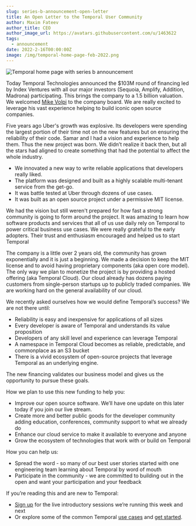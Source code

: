 ```yaml
---
slug: series-b-announcement-open-letter
title: An Open Letter to the Temporal User Community
author: Maxim Fateev
author_title: CEO
author_image_url: https://avatars.githubusercontent.com/u/1463622
tags:
  - announcement
date: 2022-2-16T00:00:00Z
image: /img/temporal-home-page-feb-2022.png
---
```


![Temporal home page with series b announcement](/img/temporal-home-page-feb-2022.png)

<!--truncate-->

Today Temporal Technologies announced the $103M round of financing led by Index Ventures with all our major investors (Sequoia, Amplify, Addition, Madrona) participating.
This brings the company to a 1.5 billion valuation.
We welcomed [Mike Volpi](https://www.linkedin.com/in/mavolpi/) to the company board.
We are really excited to leverage his vast experience helping to build iconic open source companies.

Five years ago Uber's growth was explosive.
Its developers were spending the largest portion of their time not on the new features but on ensuring the reliability of their code.
Samar and I had a vision and experience to help them.
Thus the new project was born.
We didn’t realize it back then, but all the stars had aligned to create something that had the potential to affect the whole industry.

- We innovated a new way to write reliable applications that developers really liked.
- The platform was designed and built as a highly scalable multi-tenant service from the get-go.
- It was battle tested at Uber through dozens of use cases.
- It was built as an open source project under a permissive MIT license.

We had the vision but still weren't prepared for how fast a strong community is going to form around the project.
It was amazing to learn how software products and services  that all of us use daily rely on Temporal to power critical business use cases.
We were really grateful to the early adopters.
Their trust and enthusiasm encouraged and helped us to start Temporal

The company is a little over 2 years old, the community has grown exponentially and it is just a beginning.
We made a decision to keep the MIT license and to avoid having proprietary components (aka open core model).
The only way we plan to monetize the project is by providing a hosted offering (aka Temporal Cloud).
Our cloud already has dozens paying customers from single-person startups up to publicly traded companies.
We are working hard on the general availability of our cloud.

We recently asked ourselves how we would define Temporal’s success? We are not there until:

- Reliability is easy and inexpensive for applications of all sizes
- Every developer is aware of Temporal and understands its value proposition
- Developers of any skill level and experience can leverage Temporal
- A namespace in Temporal Cloud becomes as reliable, predictable, and commonplace as an S3 bucket
- There is a vivid ecosystem of open-source projects that leverage Temporal as an underlying engine.

The new financing validates our business model and gives us the opportunity to pursue these goals.

How we plan to use this new funding to help you:

- Improve our open source software.  We’ll have one update on this later today if you join our live stream.
- Create more and better public goods for the developer community adding education, conferences, community support to what we already do
- Enhance our cloud service to make it available to everyone and anyone
- Grow the ecosystem of technologies that work with or build on Temporal

How you can help us:

- Spread the word - so many of our best user stories started with one engineering team learning about Temporal by word of mouth
- Participate in the community - we are committed to building out in the open and want your participation and your feedback

If you’re reading this and are new to Temporal:

- [Sign up](https://temporal.io/) for the live introductory sessions we’re running this week and next
- Or explore some of the common Temporal [use cases](https://temporal.io/use-cases) and [get started](https://docs.temporal.io/).
